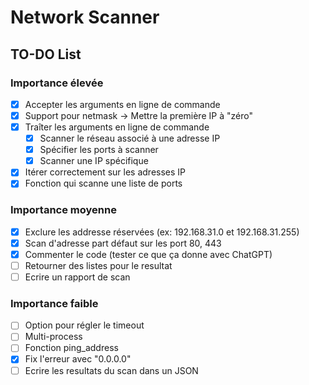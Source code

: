 # Network Scanner

## TO-DO List

### Importance élevée

- [X] Accepter les arguments en ligne de commande
- [X] Support pour netmask -> Mettre la première IP à "zéro"
- [X] Traîter les arguments en ligne de commande
  - [X] Scanner le réseau associé à une adresse IP
  - [X] Spécifier les ports à scanner
  - [X] Scanner une IP spécifique
- [X] Itérer correctement sur les adresses IP
- [X] Fonction qui scanne une liste de ports

### Importance moyenne

- [X] Exclure les addresse réservées (ex: 192.168.31.0 et 192.168.31.255)
- [X] Scan d'adresse part défaut sur les port 80, 443
- [X] Commenter le code (tester ce que ça donne avec ChatGPT)
- [ ] Retourner des listes pour le resultat
- [ ] Ecrire un rapport de scan

### Importance faible

- [ ] Option pour régler le timeout
- [ ] Multi-process
- [ ] Fonction ping_address
- [X] Fix l'erreur avec "0.0.0.0"
- [ ] Ecrire les resultats du scan dans un JSON
